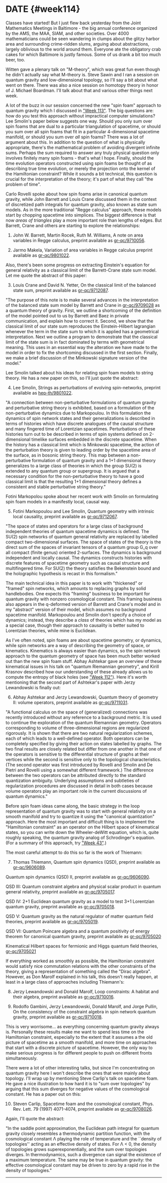 # DATE {#week114}

Classes have started! But I just flew back yesterday from the Joint
Mathematics Meetings in Baltimore - the big annual conference organized
by the AMS, the MAA, SIAM, and other societies. Over 4000 mathematicians
could be seen wandering in clumps about the glitzy harbor area and
surrounding crime-ridden slums, arguing about abstractions, largely
oblivious to the world around them. Everyone ate the obligatory crab
cakes for which Baltimore is justly famous. Some of us drank a bit too
much beer, too.

Witten gave a plenary talk on "M-theory", which was great fun even
though he didn't actually say what M-theory is. Steve Sawin and I ran a
session on quantum gravity and low-dimensional topology, so I'll say a
bit about what went on there. There was also a nice session on homotopy
theory in honor of J. Michael Boardman. I'll talk about that and
various other things next week.

A lot of the buzz in our session concerned the new "spin foam"
approach to quantum gravity which I discussed in
["Week 113"](#week113). The big questions are: how do you test this
approach without impractical computer simulations? Lee Smolin's paper
below suggests one way. Should you only sum over spin foams that are
dual to a particular triangulation of spacetime, or should you sum over
all spin foams that fit in a particular 4-dimensional spacetime
manifold, or should you sum over *all* spin foams? There was a lot of
argument about this. In addition to the question of what is physically
appropriate, there's the mathematical problem of avoiding divergent
infinite sums. Perhaps the sum required to answer any truly physical
question only involves finitely many spin foams - that's what I hope.
Finally, should the time evolution operators constructed using spin
foams be thought of as describing true time evolution, or merely the
projection onto the kernel of the Hamiltonian constraint? While it
sounds a bit technical, this question is crucial for the interpretation
of the theory; it's part of what they call "the problem of time".

Carlo Rovelli spoke about how spin foams arise in canonical quantum
gravity, while John Barrett and Louis Crane discussed them in the
context of discretized path integrals for quantum gravity, also known as
state sum models. As in the more traditional "Regge calculus"
approach, these models start by chopping spacetime into simplices. The
biggest difference is that now *areas of triangles* play a more
important role than lengths of edges. But Barrett, Crane and others are
starting to explore the relationships:

1) John W. Barrett, Martin Rocek, Ruth M. Williams, A note on area
variables in Regge calculus, preprint available as
[gr-qc/9710056](http://xxx.lanl.gov/abs/gr-qc/9710056).

2) Jarmo Makela, Variation of area variables in Regge calculus preprint
available as [gr-qc/9801022](http://xxx.lanl.gov/abs/gr-qc/9801022).

Also, there's been some progress on extracting Einstein's equation for
general relativity as a classical limit of the Barrett-Crane state sum
model. Let me quote the abstract of this paper:

3) Louis Crane and David N. Yetter, On the classical limit of the
balanced state sum, preprint available as
[gr-qc/9712087](http://xxx.lanl.gov/abs/gr-qc/9712087).

"The purpose of this note is to make several advances in the
interpretation of the balanced state sum model by Barrett and Crane in
[gr-qc/9709028](http://xxx.lanl.gov/abs/gr-qc/9709028) as a quantum
theory of gravity. First, we outline a shortcoming of the definition of
the model pointed out to us by Barrett and Baez in private
communication, and explain how to correct it. Second, we show that the
classical limit of our state sum reproduces the Einstein-Hilbert
lagrangian whenever the term in the state sum to which it is applied has
a geometrical interpretation. Next we outline a program to demonstrate
that the classical limit of the state sum is in fact dominated by terms
with geometrical meaning. This uses in an essential way the alteration
we have made to the model in order to fix the shortcoming discussed in
the first section. Finally, we make a brief discussion of the Minkowski
signature version of the model."

Lee Smolin talked about his ideas for relating spin foam models to
string theory. He has a new paper on this, so I'll just quote the
abstract:

4) Lee Smolin, Strings as perturbations of evolving spin-networks,
preprint available as
[hep-th/9801022](http://xxx.lanl.gov/abs/hep-th/9801022).

"A connection between non-perturbative formulations of quantum gravity
and perturbative string theory is exhibited, based on a formulation of
the non-perturbative dynamics due to Markopoulou. In this formulation
the dynamics of spin network states and their generalizations is
described in terms of histories which have discrete analogues of the
causal structure and many fingered time of Lorentzian spacetimes.
Perturbations of these histories turn out to be described in terms of
spin systems defined on 2-dimensional timelike surfaces embedded in the
discrete spacetime. When the history has a classical limit which is
Minkowski spacetime, the action of the perturbation theory is given to
leading order by the spacetime area of the surface, as in bosonic string
theory. This map between a non-perturbative formulation of quantum
gravity and a 1+1 dimensional theory generalizes to a large class of
theories in which the group SU(2) is extended to any quantum group or
supergroup. It is argued that a necessary condition for the
non-perturbative theory to have a good classical limit is that the
resulting 1+1 dimensional theory defines a consistent and stable
perturbative string theory."

Fotini Markopolou spoke about her recent work with Smolin on formulating
spin foam models in a manifestly local, causal way.

5) Fotini Markopoulou and Lee Smolin, Quantum geometry with intrinsic
local causality, preprint available as
[gr-qc/9712067](http://xxx.lanl.gov/abs/gr-qc/9712067).

"The space of states and operators for a large class of background
independent theories of quantum spacetime dynamics is defined. The SU(2)
spin networks of quantum general relativity are replaced by labelled
compact two-dimensional surfaces. The space of states of the theory is
the direct sum of the spaces of invariant tensors of a quantum group G_q
over all compact (finite genus) oriented 2-surfaces. The dynamics is
background independent and locally causal. The dynamics constructs
histories with discrete features of spacetime geometry such as causal
structure and multifingered time. For SU(2) the theory satisfies the
Bekenstein bound and the holographic hypothesis is recast in this
formalism."

The main technical idea in this paper is to work with "thickened" or
"framed" spin networks, which amounts to replacing graphs by solid
handlebodies. One expects this "framing" business to be important for
quantum gravity with nonzero cosmological constant. This framing
business also appears in the q-deformed version of Barrett and Crane's
model and in my "abstract" version of their model, which assumes no
background spacetime manifold. Markopoulou and Smolin don't specify a
choice of dynamics; instead, they describe a *class* of theories which
has my model as a special case, though their approach to causality is
better suited to Lorentzian theories, while mine is Euclidean.

As I've often noted, spin foams are about spacetime geometry, or
dynamics, while spin networks are a way of describing the geometry of
space, or kinematics. Kinematics is always easier than dynamics, so the
spin network approach to the quantum geometry of space has been much
better worked out than the new spin foam stuff. Abhay Ashtekar gave an
overview of these kinematical issues in his talk on "quantum Riemannian
geometry", and Kirill Krasnov described how our understanding of these
already allows us to compute the entropy of black holes (see
["Week 112"](#week112)). Here it's worth mentioning that the
second part of Ashtekar's paper with Jerzy Lewandowski is finally out:

6) Abhay Ashtekar and Jerzy Lewandowski, Quantum theory of geometry II:
volume operators, preprint available as
[gr-qc/9711031](http://xxx.lanl.gov/abs/gr-qc/9711031).

"A functional calculus on the space of (generalized) connections was
recently introduced without any reference to a background metric. It is
used to continue the exploration of the quantum Riemannian geometry.
Operators corresponding to volume of three-dimensional regions are
regularized rigorously. It is shown that there are two natural
regularization schemes, each of which leads to a well-defined operator.
Both operators can be completely specified by giving their action on
states labelled by graphs. The two final results are closely related but
differ from one another in that one of the operators is sensitive to the
differential structure of graphs at their vertices while the second is
sensitive only to the topological characteristics. (The second operator
was first introduced by Rovelli and Smolin and De Pietri and Rovelli
using a somewhat different framework.) The difference between the two
operators can be attributed directly to the standard quantization
ambiguity. Underlying assumptions and subtleties of regularization
procedures are discussed in detail in both cases because volume
operators play an important role in the current discussions of quantum
dynamics."

Before spin foam ideas came along, the basic strategy in the loop
representation of quantum gravity was to start with general relativity
on a smooth manifold and try to quantize it using the "canonical
quantization" approach. Here the most important and difficult thing is
to implement the "Hamiltonian constraint" as an operator on the
Hilbert space of kinematical states, so you can write down the
Wheeler-deWitt equation, which is, quite roughly speaking, the quantum
gravity analog of Schrodinger's equation. (For a summary of this
approach, try ["Week 43"](#week43).)

The most careful attempt to do this so far is the work of Thiemann:

7) Thomas Thiemann, Quantum spin dynamics (QSD), preprint available as
[gr-qc/9606089](http://xxx.lanl.gov/abs/gr-qc/9606089).

Quantum spin dynamics (QSD) II, preprint available as
[gr-qc/9606090](http://xxx.lanl.gov/abs/gr-qc/9606090).

QSD III: Quantum constraint algebra and physical scalar product in
quantum general relativity, preprint available as
[gr-qc/9705017](http://xxx.lanl.gov/abs/gr-qc/9705017).

QSD IV: 2+1 Euclidean quantum gravity as a model to test 3+1 Lorentzian
quantum gravity, preprint available as
[gr-qc/9705018](http://xxx.lanl.gov/abs/gr-qc/9705018).

QSD V: Quantum gravity as the natural regulator of matter quantum field
theories, preprint available as
[gr-qc/9705019](http://xxx.lanl.gov/abs/gr-qc/9705019).

QSD VI: Quantum Poincare algebra and a quantum positivity of energy
theorem for canonical quantum gravity, preprint available as
[gr-qc/9705020](http://xxx.lanl.gov/abs/gr-qc/9705020)

Kinematical Hilbert spaces for fermionic and Higgs quantum field
theories, [gr-qc/9705021](http://xxx.lanl.gov/abs/gr-qc/9705021)

If everything worked as smoothly as possible, the Hamiltonian constraint
would satisfy nice commutation relations with the other constraints of
the theory, giving a representation of something called the "Dirac
algebra". However, as Don Marolf explained in his talk, this doesn't
really happen, at least in a large class of approaches including
Thiemann's:

8) Jerzy Lewandowski and Donald Marolf, Loop constraints: A habitat and
their algebra, preprint available as
[gr-qc/9710016](http://xxx.lanl.gov/abs/gr-qc/9710016).

9) Rodolfo Gambini, Jerzy Lewandowski, Donald Marolf, and Jorge Pullin,
On the consistency of the constraint algebra in spin network quantum
gravity, preprint available as
[gr-qc/9710018](http://xxx.lanl.gov/abs/gr-qc/9710018).

This is very worrisome\... as everything concerning quantum gravity
always is. Personally these results make me want to spend less time on
the Hamiltonian constraint, especially to the extent that it assumes a
the old picture of spacetime as a smooth manifold, and more time on
approaches that start with a discrete picture of spacetime. However, the
only way to make serious progress is for different people to push on
different fronts simultaneously.

There were a lot of other interesting talks, but since I'm
concentrating on quantum gravity here I won't describe the ones that
were mainly about topology. I'll wrap up by mentioning Steve Carlip's
talk on spacetime foam. He gave a nice illustration to how hard it is to
"sum over topologies" by arguing that this sum diverges for negative
values of the cosmological constant. He has a paper out on this:

10) Steven Carlip, Spacetime foam and the cosmological constant, Phys.
Rev. Lett. 79 (1997) 4071-4074, preprint available as
[gr-qc/9708026](http://xxx.lanl.gov/abs/gr-qc/9708026).

Again, I'll quote the abstract:

"In the saddle point approximation, the Euclidean path integral for
quantum gravity closely resembles a thermodynamic partition function,
with the cosmological constant Λ playing the role of temperature and the
\`\`density of topologies'' acting as an effective density of states.
For Λ \< 0, the density of topologies grows superexponentially, and the
sum over topologies diverges. In thermodynamics, such a divergence can
signal the existence of a maximum temperature. The same may be true in
quantum gravity: the effective cosmological constant may be driven to
zero by a rapid rise in the density of topologies."

------------------------------------------------------------------------
